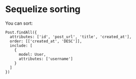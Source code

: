 # Sequelize sorting
You can sort:
```
Post.findAll({
  attributes: ['id', 'post_url', 'title', 'created_at'],
  order: [['created_at', 'DESC']], 
  include: [
    {
      model: User,
      attributes: ['username']
    }
  ]
})
```